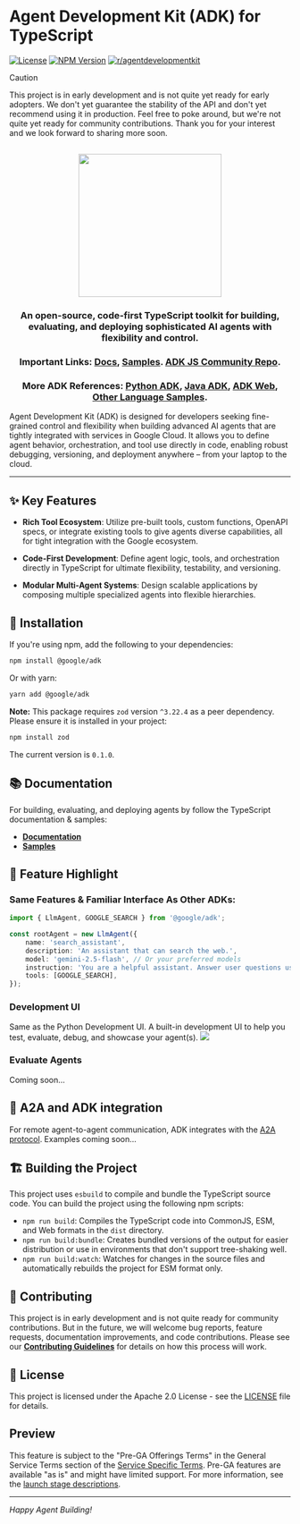 # Agent Development Kit (ADK) for TypeScript

[![License](https://img.shields.io/badge/License-Apache_2.0-blue.svg)](LICENSE)
[![NPM Version](https://img.shields.io/npm/v/@google/adk)](https://www.npmjs.com/package/@google/adk)
[![r/agentdevelopmentkit](https://img.shields.io/badge/Reddit-r%2Fagentdevelopmentkit-FF4500?style=flat&logo=reddit&logoColor=white)](https://www.reddit.com/r/agentdevelopmentkit/)

> [!CAUTION]
> This project is in early development and is not quite yet ready for early
> adopters. We don't yet guarantee the stability of the API and don't yet
> recommend using it in production. Feel free to poke around, but we're not
> quite yet ready for community contributions. Thank you for your interest
> and we look forward to sharing more soon.


<html>
    <h2 align="center">
      <img src="https://raw.githubusercontent.com/google/adk-python/main/assets/agent-development-kit.png" width="256"/>
    </h2>
    <h3 align="center">
      An open-source, code-first TypeScript toolkit for building, evaluating, and deploying sophisticated AI agents with flexibility and control.
    </h3>
    <h3 align="center">
      Important Links:
      <a href="https://google.github.io/adk-docs/">Docs</a>,
      <a href="https://github.com/google/adk-js-community/tree/main/samples">Samples</a>.
      <a href="https://github.com/google/adk-js-community/">ADK JS Community Repo</a>.
    </h3>
    <h3 align="center">
      More ADK References:
      <a href="https://github.com/google/adk-python">Python ADK</a>,
      <a href="https://github.com/google/adk-java">Java ADK</a>,
      <a href="https://github.com/google/adk-web">ADK Web</a>,
      <a href="https://github.com/google/adk-samples">Other Language Samples</a>.
    </h3>
</html>

Agent Development Kit (ADK) is designed for developers seeking fine-grained
control and flexibility when building advanced AI agents that are tightly
integrated with services in Google Cloud. It allows you to define agent
behavior, orchestration, and tool use directly in code, enabling robust
debugging, versioning, and deployment anywhere – from your laptop to the cloud.

--------------------------------------------------------------------------------

## ✨ Key Features

-   **Rich Tool Ecosystem**: Utilize pre-built tools, custom functions, OpenAPI
    specs, or integrate existing tools to give agents diverse capabilities, all
    for tight integration with the Google ecosystem.

-   **Code-First Development**: Define agent logic, tools, and orchestration
    directly in TypeScript for ultimate flexibility, testability, and versioning.

-   **Modular Multi-Agent Systems**: Design scalable applications by composing
    multiple specialized agents into flexible hierarchies.

## 🚀 Installation

If you're using npm, add the following to your dependencies:

```bash
npm install @google/adk
```

Or with yarn:

```bash
yarn add @google/adk
```

**Note:** This package requires `zod` version `^3.22.4` as a peer dependency. Please ensure it is installed in your project:
```bash
npm install zod
```

The current version is `0.1.0`.

## 📚 Documentation

For building, evaluating, and deploying agents by follow the TypeScript
documentation & samples:

*   **[Documentation](https://google.github.io/adk-docs)**
*   **[Samples](https://github.com/google/adk-samples)**

## 🏁 Feature Highlight

### Same Features & Familiar Interface As Other ADKs:

```typescript
import { LlmAgent, GOOGLE_SEARCH } from '@google/adk';

const rootAgent = new LlmAgent({
    name: 'search_assistant',
    description: 'An assistant that can search the web.',
    model: 'gemini-2.5-flash', // Or your preferred models
    instruction: 'You are a helpful assistant. Answer user questions using Google Search when needed.',
    tools: [GOOGLE_SEARCH],
});
```

### Development UI

Same as the Python Development UI.
A built-in development UI to help you test, evaluate, debug, and showcase your agent(s).
<img src="https://raw.githubusercontent.com/google/adk-python/main/assets/adk-web-dev-ui-function-call.png"/>

### Evaluate Agents

Coming soon...

## 🤖 A2A and ADK integration

For remote agent-to-agent communication, ADK integrates with the
[A2A protocol](https://github.com/google/A2A/).
Examples coming soon...

## 🏗️ Building the Project

This project uses `esbuild` to compile and bundle the TypeScript source code.
You can build the project using the following npm scripts:

*   `npm run build`: Compiles the TypeScript code into CommonJS, ESM, and Web formats in the `dist` directory.
*   `npm run build:bundle`: Creates bundled versions of the output for easier distribution or use in environments that don't support tree-shaking well.
*   `npm run build:watch`: Watches for changes in the source files and automatically rebuilds the project for ESM format only.

## 🤝 Contributing

This project is in early development and is not quite ready for community
contributions. But in the  future, we will welcome bug reports, feature
requests, documentation improvements, and code contributions. Please see our
[**Contributing Guidelines**](./CONTRIBUTING.md) for details on how this
process will work.

## 📄 License

This project is licensed under the Apache 2.0 License - see the
[LICENSE](LICENSE) file for details.

## Preview

This feature is subject to the "Pre-GA Offerings Terms" in the General Service
Terms section of the
[Service Specific Terms](https://cloud.google.com/terms/service-terms#1). Pre-GA
features are available "as is" and might have limited support. For more
information, see the
[launch stage descriptions](https://cloud.google.com/products?hl=en#product-launch-stages).

--------------------------------------------------------------------------------

*Happy Agent Building!*
